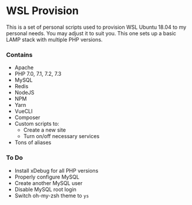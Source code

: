 # WSL Provision

This is a set of personal scripts used to provision WSL Ubuntu 18.04 to my personal needs. You may adjust it to suit you. This one sets up a basic LAMP stack with multiple PHP versions.

### Contains

- Apache
- PHP 7.0, 7.1, 7.2, 7.3
- MySQL
- Redis
- NodeJS
- NPM
- Yarn
- VueCLI
- Composer
- Custom scripts to: 
  - Create a new site
  - Turn on/off necessary services
- Tons of aliases

### To Do

- Install xDebug for all PHP versions
- Properly configure MySQL
- Create another MySQL user
- Disable MySQL root login
- Switch oh-my-zsh theme to `ys`